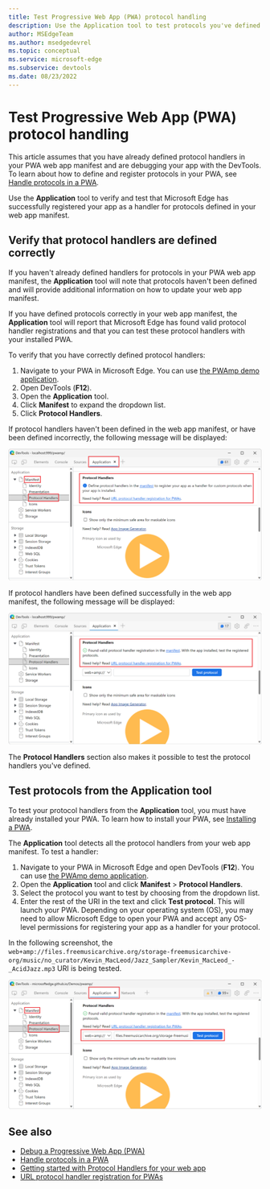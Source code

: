 ```yaml
---
title: Test Progressive Web App (PWA) protocol handling
description: Use the Application tool to test protocols you've defined in your PWA web app manifest.
author: MSEdgeTeam
ms.author: msedgedevrel
ms.topic: conceptual
ms.service: microsoft-edge
ms.subservice: devtools
ms.date: 08/23/2022
---
```


# Test Progressive Web App (PWA) protocol handling

This article assumes that you have already defined protocol handlers in your PWA web app manifest and are debugging your app with the DevTools. To learn about how to define and register protocols in your PWA, see [Handle protocols in a PWA](../../progressive-web-apps/how-to/handle-protocols.md).  

Use the **Application** tool to verify and test that Microsoft Edge has successfully registered your app as a handler for protocols defined in your web app manifest.


<!-- ====================================================================== -->
## Verify that protocol handlers are defined correctly

If you haven't already defined handlers for protocols in your PWA web app manifest, the **Application** tool will note that protocols haven't been defined and will provide additional information on how to update your web app manifest.

If you have defined protocols correctly in your web app manifest, the **Application** tool will report that Microsoft Edge has found valid protocol handler registrations and that you can test these protocol handlers with your installed PWA.

To verify that you have correctly defined protocol handlers:

1. Navigate to your PWA in Microsoft Edge. You can use [the PWAmp demo application](https://microsoftedge.github.io/Demos/pwamp/).
1. Open DevTools (**F12**).
1. Open the **Application** tool.
1. Click **Manifest** to expand the dropdown list.
1. Click **Protocol Handlers**.

If protocol handlers haven't been defined in the web app manifest, or have been defined incorrectly, the following message will be displayed:

![The Protocol Handlers section of the Manifest pane without protocols defined](./protocol-handlers-images/protocol-handlers-not-defined.png)

If protocol handlers have been defined successfully in the web app manifest, the following message will be displayed:

![The Protocol Handlers section of the Manifest pane with protocols defined](./protocol-handlers-images/protocol-handlers-defined.png)

The **Protocol Handlers** section also makes it possible to test the protocol handlers you've defined.


<!-- ====================================================================== -->
## Test protocols from the Application tool

To test your protocol handlers from the **Application** tool, you must have already installed your PWA. To learn how to install your PWA, see [Installing a PWA](../../progressive-web-apps/ux.md#installing-a-pwa).

The **Application** tool detects all the protocol handlers from your web app manifest. To test a handler:

1. Navigate to your PWA in Microsoft Edge and open DevTools (**F12**). You can use [the PWAmp demo application](https://microsoftedge.github.io/Demos/pwamp/).
1. Open the **Application** tool and click **Manifest** > **Protocol Handlers**.
1. Select the protocol you want to test by choosing from the dropdown list.
1. Enter the rest of the URI in the text and click **Test protocol**. This will launch your PWA. Depending on your operating system (OS), you may need to allow Microsoft Edge to open your PWA and accept any OS-level permissions for registering your app as a handler for your protocol.

In the following screenshot, the `web+amp://files.freemusicarchive.org/storage-freemusicarchive-org/music/no_curator/Kevin_MacLeod/Jazz_Sampler/Kevin_MacLeod_-_AcidJazz.mp3` URI is being tested.

![Testing the custom web+amp protocol from the Application tool](./protocol-handlers-images/test-protocol-handlers.png)


<!-- ====================================================================== -->
## See also

*  [Debug a Progressive Web App (PWA)](./index.md)
*  [Handle protocols in a PWA](../../progressive-web-apps/how-to/handle-protocols.md)
*  [Getting started with Protocol Handlers for your web app](https://blogs.windows.com/msedgedev/2022/01/20/getting-started-url-protocol-handlers-microsoft-edge/)
*  [URL protocol handler registration for PWAs](https://web.dev/url-protocol-handler/)<!-- todo: web.dev ok, or link to https://developer.mozilla.org? -->
